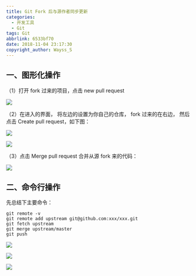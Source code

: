 ```yaml
---
title: Git Fork 后与源作者同步更新
categories:
  - 开发工具
  - Git
tags: Git
abbrlink: 6533bf70
date: 2018-11-04 23:17:30
copyright_author: Wayss_S
---
```


## 一、图形化操作

（1）打开 fork 过来的项目，点击 new pull request

![](https://cdn.jsdelivr.net/gh/jitwxs/cdn/blog/posts/20170221001500650.png)

（2）在进入的界面， 将左边的设置为你自己的仓库， fork 过来的在右边， 然后点击 Create pull request，如下图：

![](https://cdn.jsdelivr.net/gh/jitwxs/cdn/blog/posts/20170221001519228.png)

![](https://cdn.jsdelivr.net/gh/jitwxs/cdn/blog/posts/20170226194654555.png)

（3）点击 Merge pull request 合并从源 fork 来的代码：

![](https://cdn.jsdelivr.net/gh/jitwxs/cdn/blog/posts/20170221001548713.png)

## 二、命令行操作

先总结下主要命令：

```shell
git remote -v 
git remote add upstream git@github.com:xxx/xxx.git
git fetch upstream
git merge upstream/master
git push
```

![](https://cdn.jsdelivr.net/gh/jitwxs/cdn/blog/posts/20170221095054215.png)

![](https://cdn.jsdelivr.net/gh/jitwxs/cdn/blog/posts/20170221095105168.png)

![](https://cdn.jsdelivr.net/gh/jitwxs/cdn/blog/posts/20170221095114372.png)
